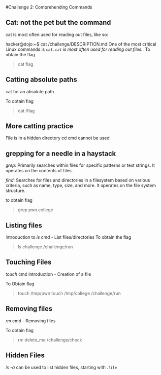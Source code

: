 #Challenge 2: Comprehending Commands
## Cat: not the pet but the command
cat is most often used for reading out files, like so:

hacker@dojo:~$ cat /challenge/DESCRIPTION.md
One of the most critical Linux commands is `cat`.
*`cat` is most often used for reading out files..*
To obtain the flag
> cat flag 

## Catting absolute paths
cat for an absolute path 

To obtain flag
> cat /flag

## More catting practice 
File is in a hidden directory
cd cmd cannot be used

## grepping for a needle in a haystack 
_grep_: Primarily searches within files for specific patterns or text strings. It operates on the contents of files.

_find_: Searches for files and directories in a filesystem based on various criteria, such as name, type, size, and more. It operates on the file system structure.

to obtain flag
> grep pwn.college

## Listing files
Introduction to *ls* cmd - List files/directories
To obtain the flag
> ls challenge
> /challenge/run

## Touching Files
*touch* cmd introduction - Creation of a file

To Obtain flag
> touch /tmp/pwn
> touch /tmp/college
> /challenge/run

## Removing files
*rm* cmd - Removing files

To obtain flag 
> rm delete_me
> /challenge/check

## Hidden Files
*ls -a* can be used to list hidden files, starting with .`file`

